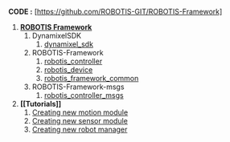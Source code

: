 **CODE :** [https://github.com/ROBOTIS-GIT/ROBOTIS-Framework]

1. **[ROBOTIS Framework]**
    1. DynamixelSDK
        1. [dynamixel_sdk]
    2. ROBOTIS-Framework
        1. [robotis_controller]
        2. [robotis_device]
        3. [robotis_framework_common]
    5. ROBOTIS-Framework-msgs
        1. [robotis_controller_msgs]
2. **[[Tutorials]]**
    1. [Creating new motion module]
    2. [Creating new sensor module]
    3. [Creating new robot manager]





[https://github.com/ROBOTIS-GIT/ROBOTIS-Framework]:https://github.com/ROBOTIS-GIT/ROBOTIS-Framework

[ROBOTIS Framework]:ROBOTIS_Framework.md
[dynamixel_sdk]:dynamic_sdk.md
[robotis_controller]:robotis_controller.md
[robotis_device]:robotis_device.md
[robotis_framework_common]:robotis_frameowrk_common.md
[robotis_controller_msgs]:robotis_controller_msgs.md
[Creating new motion module]:Creating_new_motion_module.md
[Creating new sensor module]:Creating_new_sensor_module.md
[Creating new robot manager]:Creating_new_robot_manager.md
